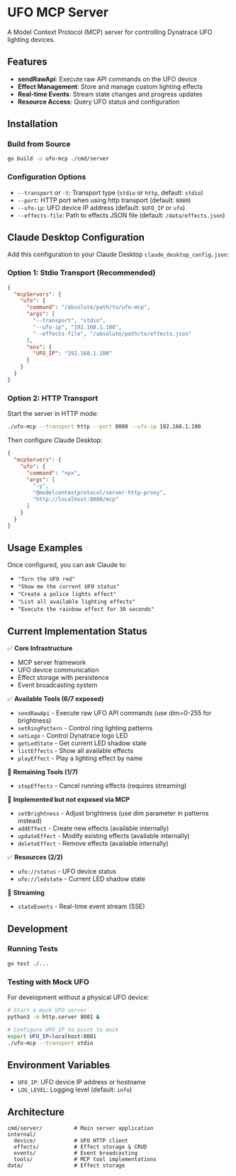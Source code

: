 # UFO MCP Server

A Model Context Protocol (MCP) server for controlling Dynatrace UFO lighting devices.

## Features

- **sendRawApi**: Execute raw API commands on the UFO device
- **Effect Management**: Store and manage custom lighting effects  
- **Real-time Events**: Stream state changes and progress updates
- **Resource Access**: Query UFO status and configuration

## Installation

### Build from Source

```bash
go build -o ufo-mcp ./cmd/server
```

### Configuration Options

- `--transport` or `-t`: Transport type (`stdio` or `http`, default: `stdio`)
- `--port`: HTTP port when using http transport (default: `8080`)
- `--ufo-ip`: UFO device IP address (default: `$UFO_IP` or `ufo`)
- `--effects-file`: Path to effects JSON file (default: `/data/effects.json`)

## Claude Desktop Configuration

Add this configuration to your Claude Desktop `claude_desktop_config.json`:

### Option 1: Stdio Transport (Recommended)

```json
{
  "mcpServers": {
    "ufo": {
      "command": "/absolute/path/to/ufo-mcp",
      "args": [
        "--transport", "stdio",
        "--ufo-ip", "192.168.1.100",
        "--effects-file", "/absolute/path/to/effects.json"
      ],
      "env": {
        "UFO_IP": "192.168.1.100"
      }
    }
  }
}
```

### Option 2: HTTP Transport

Start the server in HTTP mode:
```bash
./ufo-mcp --transport http --port 8080 --ufo-ip 192.168.1.100
```

Then configure Claude Desktop:
```json
{
  "mcpServers": {
    "ufo": {
      "command": "npx",
      "args": [
        "-y",
        "@modelcontextprotocol/server-http-proxy",
        "http://localhost:8080/mcp"
      ]
    }
  }
}
```

## Usage Examples

Once configured, you can ask Claude to:

- `"Turn the UFO red"`
- `"Show me the current UFO status"`  
- `"Create a police lights effect"`
- `"List all available lighting effects"`
- `"Execute the rainbow effect for 30 seconds"`

## Current Implementation Status

✅ **Core Infrastructure**
- MCP server framework
- UFO device communication
- Effect storage with persistence
- Event broadcasting system

✅ **Available Tools (6/7 exposed)**
- `sendRawApi` - Execute raw UFO API commands (use dim=0-255 for brightness)
- `setRingPattern` - Control ring lighting patterns
- `setLogo` - Control Dynatrace logo LED  
- `getLedState` - Get current LED shadow state
- `listEffects` - Show all available effects
- `playEffect` - Play a lighting effect by name

🔲 **Remaining Tools (1/7)**
- `stopEffects` - Cancel running effects (requires streaming)

💾 **Implemented but not exposed via MCP**
- `setBrightness` - Adjust brightness (use dim parameter in patterns instead)
- `addEffect` - Create new effects (available internally)
- `updateEffect` - Modify existing effects (available internally)
- `deleteEffect` - Remove effects (available internally)

✅ **Resources (2/2)**
- `ufo://status` - UFO device status
- `ufo://ledstate` - Current LED shadow state

🔲 **Streaming**
- `stateEvents` - Real-time event stream (SSE)

## Development

### Running Tests

```bash
go test ./...
```

### Testing with Mock UFO

For development without a physical UFO device:

```bash
# Start a mock UFO server
python3 -m http.server 8081 &

# Configure UFO_IP to point to mock
export UFO_IP=localhost:8081
./ufo-mcp --transport stdio
```

## Environment Variables

- `UFO_IP`: UFO device IP address or hostname
- `LOG_LEVEL`: Logging level (default: `info`)

## Architecture

```
cmd/server/          # Main server application
internal/
  device/            # UFO HTTP client
  effects/           # Effect storage & CRUD  
  events/            # Event broadcasting
  tools/             # MCP tool implementations
data/                # Effect storage
```
